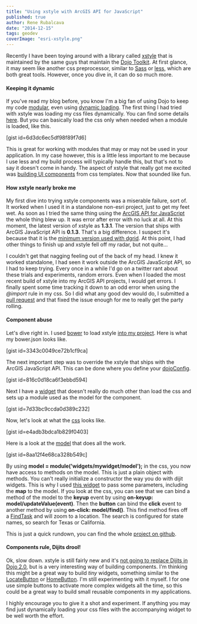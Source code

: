 ```yaml
---
title: "Using xstyle with ArcGIS API for JavaScript"
published: true
author: Rene Rubalcava
date: "2014-12-15"
tags: geodev
coverImage: "esri-xstyle.png"
---
```


Recently I have been toying around with a library called [xstyle](http://sitepen.github.io/xstyle/) that is maintained by the same guys that maintain the [Dojo Toolkit](http://www.sitepen.com/). At first glance, it may seem like another css preprocessor, similar to [Sass](http://sass-lang.com/) or [less](http://lesscss.org/), which are both great tools. However, once you dive in, it can do so much more.

#### Keeping it dynamic

If you've read my blog before, you know I'm a big fan of using Dojo to keep my code [modular](http://odoe.net/blog/embrace-your-modules/), even using [dynamic loading](http://odoe.net/blog/modularized-arcgis-js-overboard/). The first thing I had tried with xstyle was loading my css files dynamically. You can find some details [here](http://www.sitepen.com/blog/2014/07/02/dojo-faq-dynamically-loading-css/). But you can basically load the css only when needed when a module is loaded, like this.

\[gist id=6d3dc6ec5df98f89f7d6\]

This is great for working with modules that may or may not be used in your application. In my case however, this is a little less important to me because I use less and my build process will typically handle this, but that's not to say it doesn't come in handy. The aspect of xstyle that really got me excited was [building UI components](http://www.sitepen.com/blog/2013/09/17/building-ui-components-with-xstyle/) from css templates. Now that sounded like fun.

#### How xstyle nearly broke me

My first dive into trying xstyle components was a miserable failure, sort of. It worked when I used it in a standalone non-esri project, just to get my feet wet. As soon as I tried the same thing using the [ArcGIS API for JavaScript](https://developers.arcgis.com/javascript) the whole thing blew up. It was error after error with no luck at all. At this moment, the latest version of xstyle as **1.3.1**. The version that ships with ArcGIS JavaScript API is **0.1.3**. That's a big difference. I suspect it's because that it is the [minimum version used with dgrid](https://github.com/SitePen/dgrid/blob/342e344a92fe29f312937cb1fc780c4efb644451/bower.json). At this point, I had other things to finish up and xstyle fell off my radar, but not quite...

I couldn't get that nagging feeling out of the back of my head. I knew it worked standalone, I had seen it work outside the ArcGIS JavaScript API, so I had to keep trying. Every once in a while I'd go on a twitter rant about these trials and experiments, random errors. Even when I loaded the most recent build of xstyle into my ArcGIS API projects, I would get errors. I finally spent some time tracking it down to an odd error when using the _@import_ rule in my css. So I did what any good dev would do, I submitted a [pull request](https://github.com/kriszyp/xstyle/pull/35) and that fixed the issue enough for me to really get the party rolling.

#### Component abuse

Let's dive right in. I used [bower](http://bower.io/) to load xstyle [into my project](https://github.com/odoe/esri-xstyle/blob/master/bower.json). Here is what my bower.json looks like.

\[gist id=3343c0049ce72b1cf9ca\]

The next important step was to override the xstyle that ships with the ArcGIS JavaScript API. This can be done where you define your [dojoConfig](https://github.com/odoe/esri-xstyle/blob/master/app/js/run.js).

\[gist id=816c0d18ca6f3ebbd594\]

Next I have a [widget](https://github.com/odoe/esri-xstyle/blob/master/app/js/widgets/mywidget/mywidget.js) that doesn't really do much other than load the css and sets up a module used as the model for the component.

\[gist id=7d33bc9ccda0d389c232\]

Now, let's look at what the [css](https://github.com/odoe/esri-xstyle/blob/master/app/js/widgets/mywidget/css/mywidget.css) looks like.

\[gist id=e4adb3bdca1b829f0403\]

Here is a look at the [model](https://github.com/odoe/esri-xstyle/blob/master/app/js/widgets/mywidget/model.js) that does all the work.

\[gist id=8aa12f4e68ca328b549c\]

By using **model = module('widgets/mywidget/model');** in the css, you now have access to methods on the model. This is just a plain object with methods. You can't really initialize a constructor the way you do with dijit widgets. This is why I used [this widget](https://github.com/odoe/esri-xstyle/blob/master/app/js/widgets/mywidget/mywidget.js) to pass some parameters, including the **map** to the model. If you look at the css, you can see that we can bind a method of the model to the **keyup** event by using **on-keyup: model/updateValue(event)**. Then the **button** can bind the **click** event to another method by using **on-click: model/find()**. This find method fires off a [FindTask](https://developers.arcgis.com/javascript/jsapi/findtask-amd.html) and will zoom to a location. The search is configured for state names, so search for Texas or California.

This is just a quick rundown, you can find the whole [project on github](https://github.com/odoe/esri-xstyle).

#### Components rule, Dijits drool!

Ok, slow down. xstyle is still fairly new and it's [not going to replace Dijits in Dojo 2.0](http://www.sitepen.com/blog/2013/08/29/goals-and-philosophy-of-xstyle/#comment-1027171401), but is a very interesting way of building components. I'm thinking this might be a great way to build _tiny_ widgets, something similar to the [LocateButton](https://developers.arcgis.com/javascript/jsapi/locatebutton-amd.html) or [HomeButton](https://developers.arcgis.com/javascript/jsapi/homebutton-amd.html). I'm still experimenting with it myself. I for one use simple buttons to activate more complex widgets all the time, so this could be a great way to build small reusable components in my applications.

I highly encourage you to give it a shot and experiment. If anything you may find just dynamically loading your css files with the accompanying widget to be well worth the effort.
